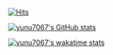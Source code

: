 <!-- https://hits.seeyoufarm.com -->  
[![Hits](https://hits.seeyoufarm.com/api/count/incr/badge.svg?url=https%3A%2F%2Fgithub.com%2Fyunu7067&count_bg=%2379C83D&title_bg=%23555555&icon=&icon_color=%23E7E7E7&title=hits&edge_flat=true)](https://hits.seeyoufarm.com)  

<!--[![Top Langs](https://github-readme-stats.vercel.app/api/top-langs/?username=yunu7067&locale=kr&layout=compact)](https://github.com/anuraghazra/github-readme-stats)  -->
[![yunu7067's GitHub stats](https://github-readme-stats.vercel.app/api?username=yunu7067&locale=kr)](https://github.com/anuraghazra/github-readme-stats)  


[![yunu7067's wakatime stats](https://github-readme-stats.vercel.app/api/wakatime?username=@yunu7068&layout=compact&locale=kr)](https://github.com/anuraghazra/github-readme-stats)

<!-- https://shields.io/ -->
<!--
**yunu7067/yunu7067** is a ✨ _special_ ✨ repository because its `README.md` (this file) appears on your GitHub profile.

Here are some ideas to get you started:

- 🔭 I’m currently working on ...
- 🌱 I’m currently learning ...
- 👯 I’m looking to collaborate on ...
- 🤔 I’m looking for help with ...
- 💬 Ask me about ...
- 📫 How to reach me: ...
- 😄 Pronouns: ...
- ⚡ Fun fact: ...
-->
